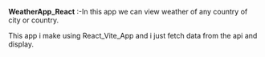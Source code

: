 **WeatherApp_React**
                   :-In this app we can view weather of any country of city or country.
                   
This app i make using React_Vite_App and i just fetch data from the api and display.
                    
